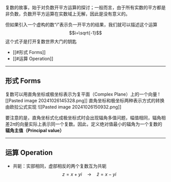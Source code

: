 复数的故事，始于对负数开平方运算的探讨；一般而言，由于所有实数的平方都是非负数，负数开平方运算在实数域上无解，因此是没有意义的。

但如果引入一个虚构的数“$i$”表示负一开平方的结果，我们就可以描述这个运算
$$i=\sqrt{-1}$$
这个式子是打开复数世界大门的钥匙

+ [[#形式 Forms]]
+ [[#运算 Operation]]

---
## 形式 Forms

复数可以用直角坐标或极坐标表示为复平面（Complex Plane）上的一个向量
![[Pasted image 20241026145328.png]]
直角坐标和极坐标两种表示方式的转换由欧拉公式实现
![[Pasted image 20241026150932.png]]

要注意的是，直角坐标式化成极坐标式时会出现辐角多值问题，幅值相同，辐角相差$2\pi$的向量实际上表示同一个复数。因此，定义绝对值最小的辐角为一个复数的**辐角主值（Principal value）**

---
## 运算 Operation

+ 共轭：实部相同，虚部相反的两个复数互为共轭
$$z=x+yi\quad\to\quad\bar{z}=x-yi$$

